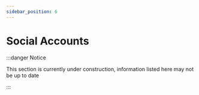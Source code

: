 ```yaml
---
sidebar_position: 6
---
```


# Social Accounts

:::danger Notice

This section is currently under construction, information listed here may not be up to date

:::
